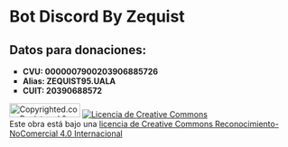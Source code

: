 # Bot Discord By Zequist

<h2>Datos para donaciones:</h2>
<ul style="list-style-type: square;">
<li><strong>CVU: 0000007900203906885726</strong></li>
<li><strong>Alias: ZEQUIST95.UALA</strong></li>
<li><strong>CUIT: 20390688572</strong></li>
</ul>

<a class="copyrighted-badge" title="Copyrighted.com Registered &amp; Protected" target="_blank" href="https://www.copyrighted.com/work/0ZkPCJkhgSn3ROhf"><img alt="Copyrighted.com Registered &amp; Protected" border="0" width="125" height="25" srcset="https://static.copyrighted.com/badges/125x25/01_1_2x.png 2x" src="https://static.copyrighted.com/badges/125x25/01_1.png" /></a>
<a rel="license" href="http://creativecommons.org/licenses/by-nc/4.0/"><img alt="Licencia de Creative Commons" style="border-width:0" src="https://i.creativecommons.org/l/by-nc/4.0/88x31.png" /></a><br />Este obra está bajo una <a rel="license" href="http://creativecommons.org/licenses/by-nc/4.0/">licencia de Creative Commons Reconocimiento-NoComercial 4.0 Internacional</a>
